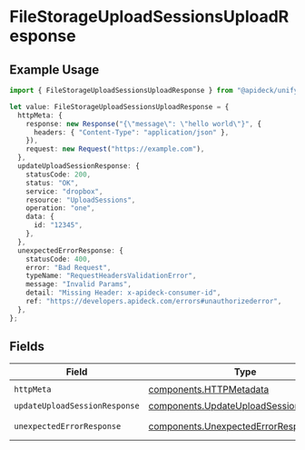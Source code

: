 # FileStorageUploadSessionsUploadResponse

## Example Usage

```typescript
import { FileStorageUploadSessionsUploadResponse } from "@apideck/unify/models/operations";

let value: FileStorageUploadSessionsUploadResponse = {
  httpMeta: {
    response: new Response("{\"message\": \"hello world\"}", {
      headers: { "Content-Type": "application/json" },
    }),
    request: new Request("https://example.com"),
  },
  updateUploadSessionResponse: {
    statusCode: 200,
    status: "OK",
    service: "dropbox",
    resource: "UploadSessions",
    operation: "one",
    data: {
      id: "12345",
    },
  },
  unexpectedErrorResponse: {
    statusCode: 400,
    error: "Bad Request",
    typeName: "RequestHeadersValidationError",
    message: "Invalid Params",
    detail: "Missing Header: x-apideck-consumer-id",
    ref: "https://developers.apideck.com/errors#unauthorizederror",
  },
};
```

## Fields

| Field                                                                                            | Type                                                                                             | Required                                                                                         | Description                                                                                      |
| ------------------------------------------------------------------------------------------------ | ------------------------------------------------------------------------------------------------ | ------------------------------------------------------------------------------------------------ | ------------------------------------------------------------------------------------------------ |
| `httpMeta`                                                                                       | [components.HTTPMetadata](../../models/components/httpmetadata.md)                               | :heavy_check_mark:                                                                               | N/A                                                                                              |
| `updateUploadSessionResponse`                                                                    | [components.UpdateUploadSessionResponse](../../models/components/updateuploadsessionresponse.md) | :heavy_minus_sign:                                                                               | UploadSessions                                                                                   |
| `unexpectedErrorResponse`                                                                        | [components.UnexpectedErrorResponse](../../models/components/unexpectederrorresponse.md)         | :heavy_minus_sign:                                                                               | Unexpected error                                                                                 |